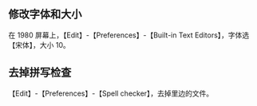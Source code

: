 ## 修改字体和大小

在 1980 屏幕上，【Edit】-【Preferences】-【Built-in Text Editors】，字体选【宋体】，大小 10。

## 去掉拼写检查

【Edit】-【Preferences】-【Spell checker】，去掉里边的文件。

